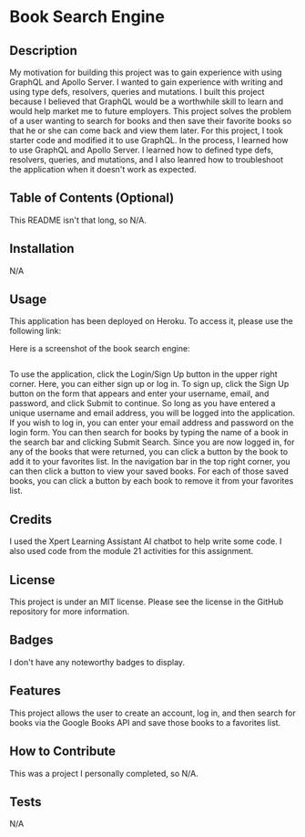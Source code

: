 # Book Search Engine

## Description

My motivation for building this project was to gain experience with using GraphQL and Apollo Server.  I wanted to gain experience with writing and using type defs, resolvers, queries and mutations.  I built this project because I believed that GraphQL would be a worthwhile skill to learn and would help market me to future employers.  This project solves the problem of a user wanting to search for books and then save their favorite books so that he or she can come back and view them later.  For this project, I took starter code and modified it to use GraphQL.  In the process, I learned how to use GraphQL and Apollo Server.  I learned how to defined type defs, resolvers, queries, and mutations, and I also leanred how to troubleshoot the application when it doesn't work as expected.

## Table of Contents (Optional)

This README isn't that long, so N/A.

## Installation

N/A

## Usage

This application has been deployed on Heroku.  To access it, please use the following link: []()

Here is a screenshot of the book search engine:

![]()

To use the application, click the Login/Sign Up button in the upper right corner.  Here, you can either sign up or log in.  To sign up, click the Sign Up button on the form that appears and enter your username, email, and password, and click Submit to continue.  So long as you have entered a unique username and email address, you will be logged into the application.  If you wish to log in, you can enter your email address and password on the login form.  You can then search for books by typing the name of a book in the search bar and clicking Submit Search.  Since you are now logged in, for any of the books that were returned, you can click a button by the book to add it to your favorites list.  In the navigation bar in the top right corner, you can then click a button to view your saved books.  For each of those saved books, you can click a button by each book to remove it from your favorites list.

## Credits

I used the Xpert Learning Assistant AI chatbot to help write some code.  I also used code from the module 21 activities for this assignment.

## License

This project is under an MIT license.  Please see the license in the GitHub repository for more information.

## Badges

I don't have any noteworthy badges to display.

## Features

This project allows the user to create an account, log in, and then search for books via the Google Books API and save those books to a favorites list.

## How to Contribute

This was a project I personally completed, so N/A.

## Tests

N/A
